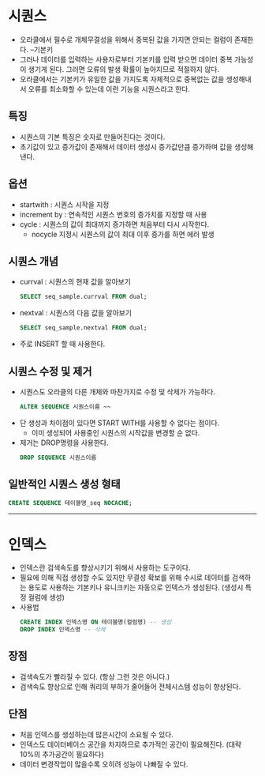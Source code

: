 # 시퀀스
* 오라클에서 필수로 개체무결성을 위해서 중복된 값을 가지면 안되는 컬럼이 존재한다. –기본키
* 그러나 데이터를 입력하는 사용자로부터 기본키를 입력 받으면 데이터 중복 가능성이 생기게 된다. 그러면 오류의 발생 확률이 높아지므로 적절하지 않다.
* 오라클에서는 기본키가 유일한 값을 가지도록 자체적으로 중복없는 값을 생성해내서 오류를 최소화할 수 있는데 이런 기능을 시퀀스라고 한다.

## 특징
* 시퀀스의 기본 특징은 숫자로 만들어진다는 것이다.
* 초기값이 있고 증가값이 존재해서 데이터 생성시 증가값만큼 증가하며 값을 생성해 낸다.

## 옵션
* startwith : 시퀀스 시작을 지정
* increment by : 연속적인 시퀀스 번호의 증가치를 지정할 때 사용
* cycle : 시퀀스의 값이 최대까지 증가하면 처음부터 다시 시작한다.
  - nocycle 지정시 시퀀스의 값이 최대 이후 증가를 하면 에러 발생

## 시퀀스 개념
* currval : 시퀀스의 현재 값을 알아보기
  ```sql
  SELECT seq_sample.currval FROM dual;
  ```
* nextval : 시퀀스의 다음 값을 알아보기
  ```sql
  SELECT seq_sample.nextval FROM dual;
  ```
* 주로 INSERT 할 때 사용한다.

## 시퀀스 수정 및 제거
* 시퀀스도 오라클의 다른 개체와 마찬가지로 수정 및 삭제가 가능하다.
  ```sql
  ALTER SEQUENCE 시퀀스이름 ~~
  ```
* 단 생성과 차이점이 있다면 START WITH를 사용할 수 없다는 점이다.
  - 이미 생성되어 사용중인 시퀀스의 시작값을 변경할 순 없다.
* 제거는 DROP명령을 사용한다.
  ```sql
  DROP SEQUENCE 시퀀스이름
  ```

## 일반적인 시퀀스 생성 형태
```sql
CREATE SEQUENCE 테이블명_seq NOCACHE;
```

----------------------------------------------------------
# 인덱스
* 인덱스란 검색속도를 향상시키기 위해서 사용하는 도구이다.
* 필요에 의해 직접 생성할 수도 있지만 무결성 확보를 위해 수시로 데이터를 검색하는 용도로 사용하는 기본키나 유니크키는 자동으로 인덱스가 생성된다. (생성시 특정 컬럼에 생성)
* 사용법
  ```sql
  CREATE INDEX 인덱스명 ON 테이블명(컬럼명) -- 생성
  DROP INDEX 인덱스명 -- 삭제
  ```

## 장점
 * 검색속도가 빨라질 수 있다. (항상 그런 것은 아니다.)
 * 검색속도 향상으로 인해 쿼리의 부하가 줄어들어 전체시스템 성능이 향상된다.

## 단점
 * 처음 인덱스를 생성하는데 많은시간이 소요될 수 있다.
 * 인덱스도 데이터베이스 공간을 차지하므로 추가적인 공간이 필요해진다. (대략 10%의 추가공간이 필요하다)
 * 데이터 변경작업이 많을수록 오히려 성능이 나빠질 수 있다.